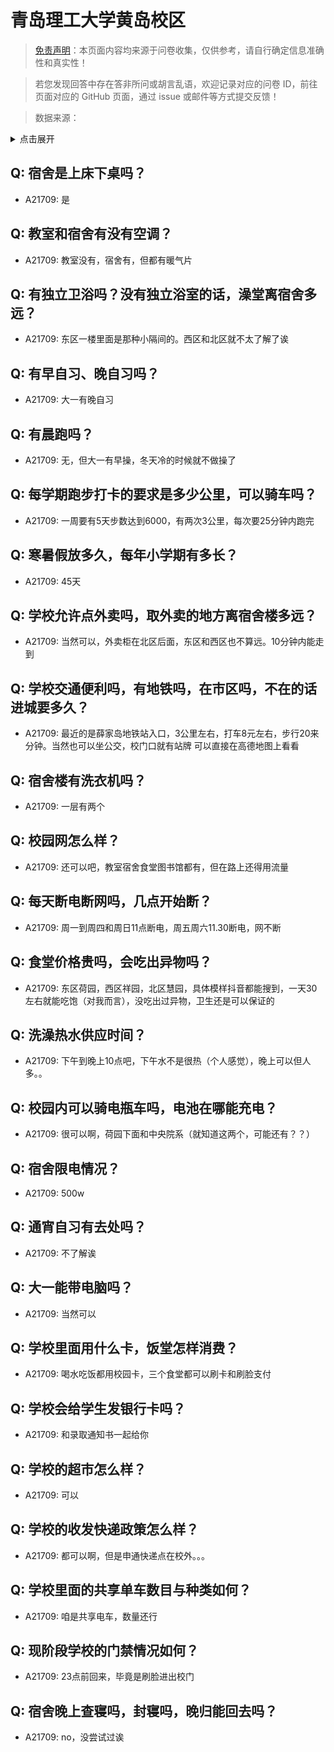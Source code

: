 # 青岛理工大学黄岛校区

> [免责声明](https://colleges.chat/#_3)：本页面内容均来源于问卷收集，仅供参考，请自行确定信息准确性和真实性！

> 若您发现回答中存在答非所问或胡言乱语，欢迎记录对应的问卷 ID，前往页面对应的 GitHub 页面，通过 issue 或邮件等方式提交反馈！

> 数据来源：

<details><summary>点击展开</summary>
<ul>
<li>A21709: 匿名 (2024 年 04 月)</li>
</ul>
</details>

## Q: 宿舍是上床下桌吗？

- A21709: 是

## Q: 教室和宿舍有没有空调？

- A21709: 教室没有，宿舍有，但都有暖气片

## Q: 有独立卫浴吗？没有独立浴室的话，澡堂离宿舍多远？

- A21709: 东区一楼里面是那种小隔间的。西区和北区就不太了解了诶

## Q: 有早自习、晚自习吗？

- A21709: 大一有晚自习

## Q: 有晨跑吗？

- A21709: 无，但大一有早操，冬天冷的时候就不做操了

## Q: 每学期跑步打卡的要求是多少公里，可以骑车吗？

- A21709: 一周要有5天步数达到6000，有两次3公里，每次要25分钟内跑完

## Q: 寒暑假放多久，每年小学期有多长？

- A21709: 45天

## Q: 学校允许点外卖吗，取外卖的地方离宿舍楼多远？

- A21709: 当然可以，外卖柜在北区后面，东区和西区也不算远。10分钟内能走到

## Q: 学校交通便利吗，有地铁吗，在市区吗，不在的话进城要多久？

- A21709: 最近的是薛家岛地铁站入口，3公里左右，打车8元左右，步行20来分钟。当然也可以坐公交，校门口就有站牌  可以直接在高德地图上看看

## Q: 宿舍楼有洗衣机吗？

- A21709: 一层有两个

## Q: 校园网怎么样？

- A21709: 还可以吧，教室宿舍食堂图书馆都有，但在路上还得用流量

## Q: 每天断电断网吗，几点开始断？

- A21709: 周一到周四和周日11点断电，周五周六11.30断电，网不断

## Q: 食堂价格贵吗，会吃出异物吗？

- A21709: 东区荷园，西区祥园，北区慧园，具体模样抖音都能搜到，一天30左右就能吃饱（对我而言），没吃出过异物，卫生还是可以保证的

## Q: 洗澡热水供应时间？

- A21709: 下午到晚上10点吧，下午水不是很热（个人感觉），晚上可以但人多。。

## Q: 校园内可以骑电瓶车吗，电池在哪能充电？

- A21709: 很可以啊，荷园下面和中央院系（就知道这两个，可能还有？？）

## Q: 宿舍限电情况？

- A21709: 500w

## Q: 通宵自习有去处吗？

- A21709: 不了解诶

## Q: 大一能带电脑吗？

- A21709: 当然可以

## Q: 学校里面用什么卡，饭堂怎样消费？

- A21709: 喝水吃饭都用校园卡，三个食堂都可以刷卡和刷脸支付

## Q: 学校会给学生发银行卡吗？

- A21709: 和录取通知书一起给你

## Q: 学校的超市怎么样？

- A21709: 可以

## Q: 学校的收发快递政策怎么样？

- A21709: 都可以啊，但是申通快递点在校外。。。

## Q: 学校里面的共享单车数目与种类如何？

- A21709: 咱是共享电车，数量还行

## Q: 现阶段学校的门禁情况如何？

- A21709: 23点前回来，毕竟是刷脸进出校门

## Q: 宿舍晚上查寝吗，封寝吗，晚归能回去吗？

- A21709: no，没尝试过诶

